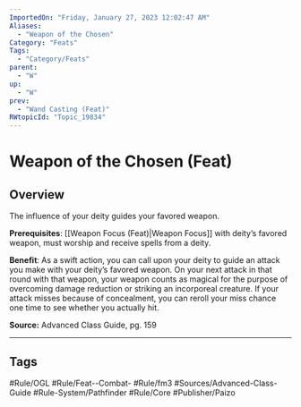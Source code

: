 ```yaml
---
ImportedOn: "Friday, January 27, 2023 12:02:47 AM"
Aliases:
  - "Weapon of the Chosen"
Category: "Feats"
Tags:
  - "Category/Feats"
parent:
  - "W"
up:
  - "W"
prev:
  - "Wand Casting (Feat)"
RWtopicId: "Topic_19834"
---
```

# Weapon of the Chosen (Feat)
## Overview
The influence of your deity guides your favored weapon.

**Prerequisites**: [[Weapon Focus (Feat)|Weapon Focus]] with deity’s favored weapon, must worship and receive spells from a deity.

**Benefit**: As a swift action, you can call upon your deity to guide an attack you make with your deity’s favored weapon. On your next attack in that round with that weapon, your weapon counts as magical for the purpose of overcoming damage reduction or striking an incorporeal creature. If your attack misses because of concealment, you can reroll your miss chance one time to see whether you actually hit.

**Source:** Advanced Class Guide, pg. 159


---
## Tags
#Rule/OGL #Rule/Feat--Combat- #Rule/fm3 #Sources/Advanced-Class-Guide #Rule-System/Pathfinder #Rule/Core #Publisher/Paizo

